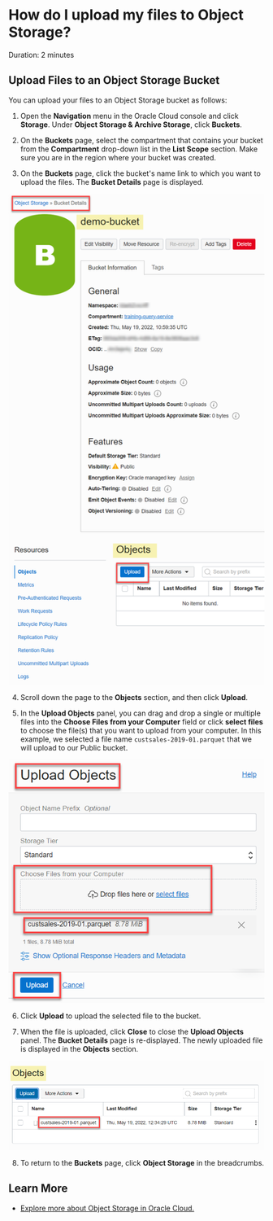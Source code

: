 # How do I upload my files to Object Storage?

Duration: 2 minutes

## Upload Files to an Object Storage Bucket

You can upload your files to an Object Storage bucket as follows:

1. Open the **Navigation** menu in the Oracle Cloud console and click **Storage**. Under **Object Storage & Archive Storage**, click **Buckets**.

2. On the **Buckets** page, select the compartment that contains your bucket from the **Compartment** drop-down list in the **List Scope** section. Make sure you are in the region where your bucket was created.

3. On the **Buckets** page, click the bucket's name link to which you want to upload the files. The **Bucket Details** page is displayed.

  ![The Bucket Details page is displayed.](./images/bucket-details.png " ")

4. Scroll down the page to the **Objects** section, and then click **Upload**.

5. In the **Upload Objects** panel, you can drag and drop a single or multiple files into the **Choose Files from your Computer** field or click **select files** to choose the file(s) that you want to upload from your computer. In this example, we selected a file name `custsales-2019-01.parquet` that we will upload to our Public bucket.

  ![The Upload Objects panel is displayed.](./images/select-file.png " ")

6. Click **Upload** to upload the selected file to the bucket.

7. When the file is uploaded, click **Close** to close the **Upload Objects** panel. The **Bucket Details** page is re-displayed. The newly uploaded file is displayed in the **Objects** section.

  ![The Upload file is displayed.](./images/uploaded-file-displayed.png " ")

8. To return to the **Buckets** page, click **Object Storage** in the breadcrumbs.


## Learn More

* [Explore more about Object Storage in Oracle Cloud.](https://docs.oracle.com/en-us/iaas/Content/Object/home.htm)
